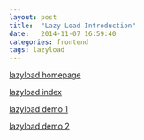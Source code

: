 ```yaml
---
layout: post
title:  "Lazy Load Introduction"
date:   2014-11-07 16:59:40
categories: frontend
tags: lazyload
---
```


[lazyload homepage][lazyloadHome]

[lazyload index][lazyloadindex]

[lazyload demo 1][demo1]

[lazyload demo 2][demo2]


[lazyloadHome]:http://www.appelsiini.net/projects/lazyload
[lazyloadindex]:http://cody1991.github.io/onlineTest/lazyload/index.html
[demo1]:http://cody1991.github.io/onlineTest/lazyload/demo1.html
[demo2]:http://cody1991.github.io/onlineTest/lazyload/demo2.html
